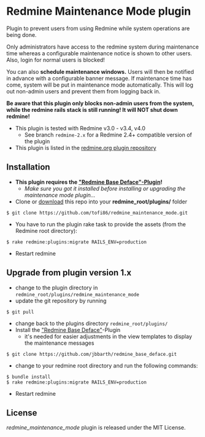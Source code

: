 Redmine Maintenance Mode plugin
===============================

Plugin to prevent users from using Redmine while system operations are being done.

Only administrators have access to the redmine system during maintenance time whereas a configurable maintenance notice is shown to other users. Also, login for normal users is blocked!

You can also **schedule maintenance windows.** Users will then be notified in advance with a configurable banner message. If maintenance time has come, system will be put in maintenance mode automatically. This will log out non-admin users and prevent them from logging back in.

**Be aware that this plugin only blocks non-admin users from the system, while the redmine rails stack is still running! It will NOT shut down redmine!**

* This plugin is tested with Redmine v3.0 - v3.4, v4.0
  * See branch `redmine-2.x` for a Redmine 2.4+ compatible version of the plugin
* This plugin is listed in the [redmine.org plugin repository](http://www.redmine.org/plugins/redmine_maintenance_mode)


Installation
------------

* **This plugin requires the ["Redmine Base Deface"-Plugin](https://github.com/jbbarth/redmine_base_deface)!**
  * *Make sure you got it installed before installing or upgrading the maintenance mode plugin...*
* Clone or [download](https://github.com/tofi86/redmine_maintenance_mode/releases) this repo into your **redmine_root/plugins/** folder
```
$ git clone https://github.com/tofi86/redmine_maintenance_mode.git
```
* You have to run the plugin rake task to provide the assets (from the Redmine root directory):
```
$ rake redmine:plugins:migrate RAILS_ENV=production
```
* Restart redmine


Upgrade from plugin version 1.x
-------------------------------

* change to the plugin directory in `redmine_root/plugins/redmine_maintenance_mode`
* update the git repository by running
```
$ git pull
```
* change back to the plugins directory `redmine_root/plugins/`
* Install the ["Redmine Base Deface"](https://github.com/jbbarth/redmine_base_deface)-Plugin
  * it's needed for easier adjustments in the view templates to display the maintenance messages
```
$ git clone https://github.com/jbbarth/redmine_base_deface.git
```
* change to your redmine root directory and run the following commands:
```
$ bundle install
$ rake redmine:plugins:migrate RAILS_ENV=production
```
* Restart redmine


License
-------

*redmine_maintenance_mode* plugin is released under the MIT License.
